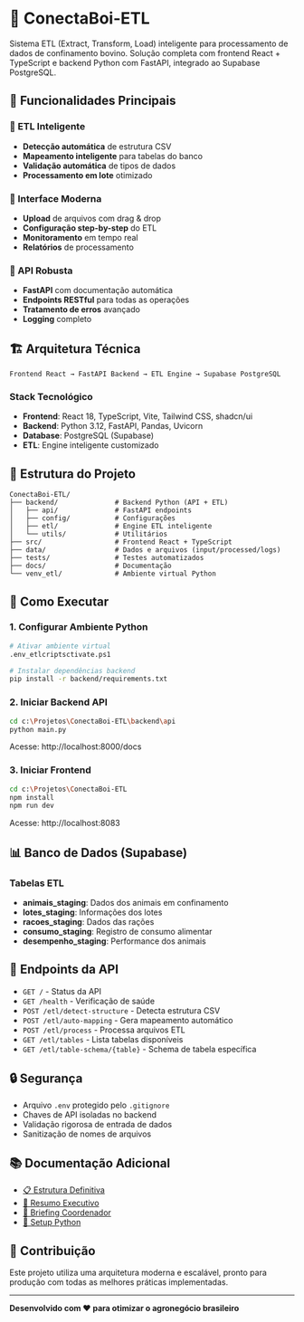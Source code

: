 # 🐂 ConectaBoi-ETL

Sistema ETL (Extract, Transform, Load) inteligente para processamento de dados de confinamento bovino. Solução completa com frontend React + TypeScript e backend Python com FastAPI, integrado ao Supabase PostgreSQL.

## 🚀 Funcionalidades Principais

### 🧠 ETL Inteligente

- **Detecção automática** de estrutura CSV
- **Mapeamento inteligente** para tabelas do banco
- **Validação automática** de tipos de dados
- **Processamento em lote** otimizado

### 🎯 Interface Moderna

- **Upload** de arquivos com drag & drop
- **Configuração step-by-step** do ETL
- **Monitoramento** em tempo real
- **Relatórios** de processamento

### 🔧 API Robusta

- **FastAPI** com documentação automática
- **Endpoints RESTful** para todas as operações
- **Tratamento de erros** avançado
- **Logging** completo

## 🏗️ Arquitetura Técnica

```
Frontend React → FastAPI Backend → ETL Engine → Supabase PostgreSQL
```

### Stack Tecnológico

- **Frontend**: React 18, TypeScript, Vite, Tailwind CSS, shadcn/ui
- **Backend**: Python 3.12, FastAPI, Pandas, Uvicorn
- **Database**: PostgreSQL (Supabase)
- **ETL**: Engine inteligente customizado

## 📁 Estrutura do Projeto

```
ConectaBoi-ETL/
├── backend/              # Backend Python (API + ETL)
│   ├── api/              # FastAPI endpoints
│   ├── config/           # Configurações
│   ├── etl/              # Engine ETL inteligente
│   └── utils/            # Utilitários
├── src/                  # Frontend React + TypeScript
├── data/                 # Dados e arquivos (input/processed/logs)
├── tests/                # Testes automatizados
├── docs/                 # Documentação
└── venv_etl/             # Ambiente virtual Python
```

## 🚀 Como Executar

### 1. Configurar Ambiente Python

```bash
# Ativar ambiente virtual
.env_etlcriptsctivate.ps1

# Instalar dependências backend
pip install -r backend/requirements.txt
```

### 2. Iniciar Backend API

```bash
cd c:\Projetos\ConectaBoi-ETL\backend\api
python main.py
```

Acesse: http://localhost:8000/docs

### 3. Iniciar Frontend

```bash
cd c:\Projetos\ConectaBoi-ETL
npm install
npm run dev
```

Acesse: http://localhost:8083

## 📊 Banco de Dados (Supabase)

### Tabelas ETL

- **animais_staging**: Dados dos animais em confinamento
- **lotes_staging**: Informações dos lotes
- **racoes_staging**: Dados das rações
- **consumo_staging**: Registro de consumo alimentar
- **desempenho_staging**: Performance dos animais

## 🔧 Endpoints da API

- `GET /` - Status da API
- `GET /health` - Verificação de saúde
- `POST /etl/detect-structure` - Detecta estrutura CSV
- `POST /etl/auto-mapping` - Gera mapeamento automático
- `POST /etl/process` - Processa arquivos ETL
- `GET /etl/tables` - Lista tabelas disponíveis
- `GET /etl/table-schema/{table}` - Schema de tabela específica

## 🔒 Segurança

- Arquivo `.env` protegido pelo `.gitignore`
- Chaves de API isoladas no backend
- Validação rigorosa de entrada de dados
- Sanitização de nomes de arquivos

## 📚 Documentação Adicional

- [📋 Estrutura Definitiva](docs/ESTRUTURA_DEFINITIVA.md)
- [👔 Resumo Executivo](docs/RESUMO_EXECUTIVO.md)
- [🎯 Briefing Coordenador](docs/BRIEFING_COORDENADOR.md)
- [🐍 Setup Python](docs/PYTHON_SETUP.md)

## 🤝 Contribuição

Este projeto utiliza uma arquitetura moderna e escalável, pronto para produção com todas as melhores práticas implementadas.

---

**Desenvolvido com ❤️ para otimizar o agronegócio brasileiro**
